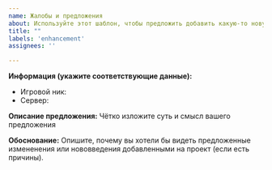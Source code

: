 ```yaml
---
name: Жалобы и предложения
about: Используйте этот шаблон, чтобы предложить добавить какую-то новую фичу или изменить существующие.
title: ""
labels: 'enhancement'
assignees: ''

---
```

<!-- Репорты не соответствующие нашим шаблонам не будут рассматриваться! -->

**Информация (укажите соответствующие данные):**
 - Игровой ник: 
 - Сервер:
 
**Описание предложения:**
Чётко изложите суть и смысл вашего предложения

**Обоснование:**
Опишите, почему вы хотели бы видеть предложенные измененения или нововведения добавленными на проект (если есть причины).
